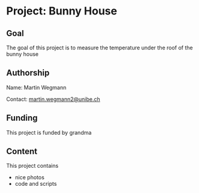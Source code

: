 # Project: Bunny House
## Goal
The goal of this project is to measure the temperature under the roof of the bunny house
## Authorship
Name: Martin Wegmann

Contact: martin.wegmann2@unibe.ch
## Funding
This project is funded by grandma
## Content
This project contains
* nice photos
* code and scripts
